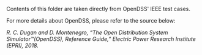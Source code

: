 Contents of this folder are taken directly from OpenDSS' IEEE test cases.



For more details about OpenDSS, please refer to the source below:

*R. C. Dugan and D. Montenegro, “The Open Distribution System Simulator™(OpenDSS), Reference Guide,” Electric Power Research Institute (EPRI), 2018.*
